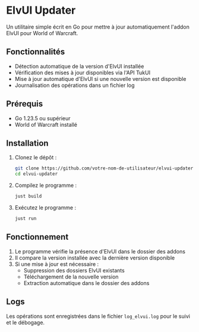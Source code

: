 # ElvUI Updater

Un utilitaire simple écrit en Go pour mettre à jour automatiquement l'addon ElvUI pour World of Warcraft.

## Fonctionnalités

- Détection automatique de la version d'ElvUI installée
- Vérification des mises à jour disponibles via l'API TukUI
- Mise à jour automatique d'ElvUI si une nouvelle version est disponible
- Journalisation des opérations dans un fichier log

## Prérequis

- Go 1.23.5 ou supérieur
- World of Warcraft installé

## Installation

1. Clonez le dépôt :
   ```bash
   git clone https://github.com/votre-nom-de-utilisateur/elvui-updater.git
   cd elvui-updater
   ```

2. Compilez le programme :
   ```bash
   just build
   ```

3. Exécutez le programme :
   ```bash
   just run
   ```

## Fonctionnement

1. Le programme vérifie la présence d'ElvUI dans le dossier des addons
2. Il compare la version installée avec la dernière version disponible
3. Si une mise à jour est nécessaire :
   - Suppression des dossiers ElvUI existants
   - Téléchargement de la nouvelle version
   - Extraction automatique dans le dossier des addons

## Logs

Les opérations sont enregistrées dans le fichier `log_elvui.log` pour le suivi et le débogage.